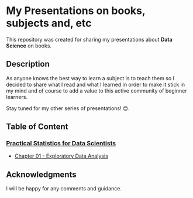 # My Presentations on books, subjects and, etc

This repository was created for sharing my presentations about **Data Science** on books.

## Description

As anyone knows the best way to learn a subject is to teach them so I decided to share what I read and what I learned in order to make it stick in my mind and of course to add a value to this active community of beginner learners.

Stay tuned for my other series of presentations! 😍.

## Table of Content

### [Practical Statistics for Data Scientists](<https://www.amazon.com/Practical-Statistics-Data-Scientists-Essential-dp-149207294X/dp/149207294X/ref=dp_ob_title_bk>)

* [Chapter 01 - Exploratory Data Analysis](/CH01-Practical-Statistics-For-Data-Scientists.pdf)

## Acknowledgments

I will be happy for any comments and guidance.
